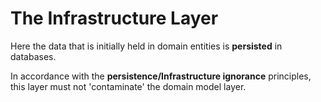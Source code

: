 # The Infrastructure Layer

Here the data that is initially held in domain entities is **persisted** in databases.

In accordance with the **persistence/Infrastructure ignorance** principles, this
layer must not 'contaminate' the domain model layer.
